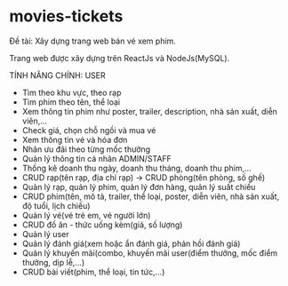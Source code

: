 # movies-tickets
Đề tài: Xây dựng trang web bán vé xem phim.

Trang web được xây dựng trên ReactJs và NodeJs(MySQL).

TÍNH NĂNG CHÍNH:
USER
- Tìm theo khu vực, theo rạp
- Tìm phim theo tên, thể loại
- Xem thông tin phim như poster, trailer, description, nhà sản xuất, diễn viên,...
- Check giá, chọn chỗ ngồi và mua vé
- Xem thông tin vé và hóa đơn
- Nhân ưu đãi theo từng mốc thưởng
- Quản lý thông tin cá nhân
ADMIN/STAFF
- Thống kê doanh thu ngày, doanh thu tháng, doanh thu phim,...
- CRUD rạp(tên rạp, địa chỉ rạp) -> CRUD phòng(tên phòng, số ghế)
- Quản lý rạp, quản lý phim, quản lý đơn hàng, quản lý suất chiếu
- CRUD phim(tên, mô tả, trailer, thể loại, poster, diễn viên, nhà sản xuất, độ tuổi, lịch chiếu)
- Quản lý vé(vé trẻ em, vé người lớn)
- CRUD đồ ăn - thức uống kèm(giá, số lượng)
- Quản lý user
- Quản lý đánh giá(xem hoặc ẩn đánh giá, phản hồi đánh giá)
- Quản lý khuyến mãi(combo, khuyến mãi user(điểm thưởng, mốc điểm thưởng, dịp lễ,...)
- CRUD bài viết(phim, thể loại, tin tức,...)

